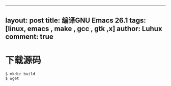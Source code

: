 
---
layout: post
title: 编译GNU Emacs 26.1
tags: [linux, emacs , make , gcc , gtk ,x]
author: Luhux
comment: true
---


# 下载源码

	$ mkdir build
	$ wget 
